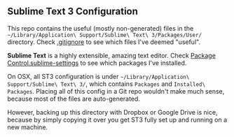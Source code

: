 ## Sublime Text 3 Configuration

This repo contains the useful (mostly non-generated) files in the `~/Library/Application\ Support/Sublime\ Text\ 3/Packages/User/` directory. Check [.gitignore](.gitignore) to see which files I've deemed "useful".

**Sublime Text** is a highly extensible, amazing text editor. Check [Package Control.sublime-settings](Package%20Control.sublime-settings) to see which packages I've installed.

On OSX, all ST3 configuration is under `~/Library/Application\ Support/Sublime\ Text\ 3/`, which contains `Packages` and `Installed\ Packages`. Placing all of this config in a Git repo wouldn't make much sense, because most of the files are auto-generated.

However, backing up this directory with Dropbox or Google Drive is nice, because by simply copying it over you get ST3 fully set up and running on a new machine.
